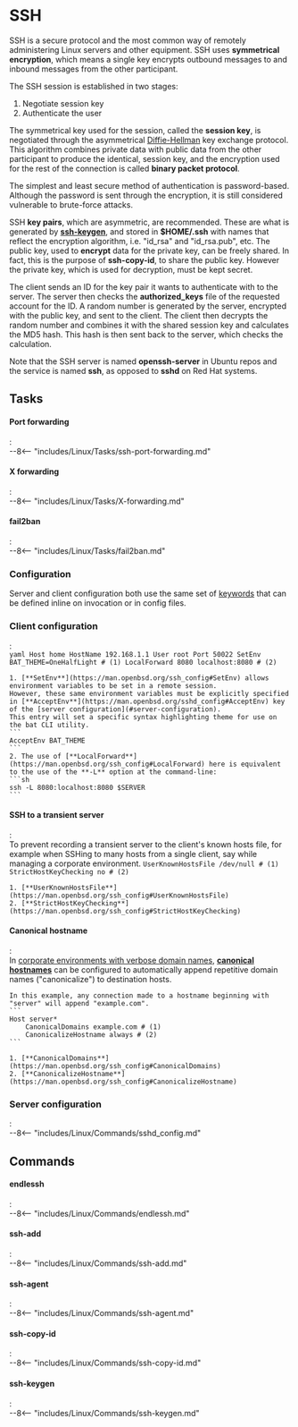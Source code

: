 # SSH

SSH is a secure protocol and the most common way of remotely administering Linux servers and other equipment.
SSH uses **symmetrical encryption**, which means a single key encrypts outbound messages to and inbound messages from the other participant.

The SSH session is established in two stages:

1. Negotiate session key
2. Authenticate the user

The symmetrical key used for the session, called the **session key**, is negotiated through the asymmetrical [Diffie-Hellman](#diffie-hellman) key exchange protocol.
This algorithm combines private data with public data from the other participant to produce the identical, session key, and the encryption used for the rest of the connection is called **binary packet protocol**.

The simplest and least secure method of authentication is password-based.
Although the password is sent through the encryption, it is still considered vulnerable to brute-force attacks.

SSH **key pairs**, which are asymmetric, are recommended. These are what is generated by [**ssh-keygen**](#ssh-keygen), and stored in **$HOME/.ssh** with names that reflect the encryption algorithm, i.e. "id_rsa" and "id_rsa.pub", etc.
The public key, used to **encrypt** data for the private key, can be freely shared.
In fact, this is the purpose of **ssh-copy-id**, to share the public key.
However the private key, which is used for decryption, must be kept secret.

The client sends an ID for the key pair it wants to authenticate with to the server. The server then checks the **authorized_keys** file of the requested account for the ID.
A random number is generated by the server, encrypted with the public key, and sent to the client.
The client then decrypts the random number and combines it with the shared session key and calculates the MD5 hash.
This hash is then sent back to the server, which checks the calculation.


Note that the SSH server is named **openssh-server** in Ubuntu repos and the service is named **ssh**, as opposed to **sshd** on Red Hat systems.




## Tasks

#### Port forwarding
:   
    --8<-- "includes/Linux/Tasks/ssh-port-forwarding.md"

#### X forwarding
:   
    --8<-- "includes/Linux/Tasks/X-forwarding.md"

#### fail2ban
:   
    --8<-- "includes/Linux/Tasks/fail2ban.md"

### Configuration

Server and client configuration both use the same set of [keywords](https://man.openbsd.org/ssh_config) that can be defined inline on invocation or in config files.

### Client configuration
:   
    ```yaml
    Host home
        HostName 192.168.1.1
        User root
        Port 50022
        SetEnv BAT_THEME=OneHalfLight # (1)
        LocalForward 8080 localhost:8080 # (2)
    ```

    1. [**SetEnv**](https://man.openbsd.org/ssh_config#SetEnv) allows environment variables to be set in a remote session. 
    However, these same environment variables must be explicitly specified in [**AcceptEnv**](https://man.openbsd.org/sshd_config#AcceptEnv) key of the [server configuration](#server-configuration).
    This entry will set a specific syntax highlighting theme for use on the bat CLI utility.
    ```
    AcceptEnv BAT_THEME
    ```
    2. The use of [**LocalForward**](https://man.openbsd.org/ssh_config#LocalForward) here is equivalent to the use of the **-L** option at the command-line:
    ```sh
    ssh -L 8080:localhost:8080 $SERVER
    ```

#### SSH to a transient server
:   
    To prevent recording a transient server to the client's known hosts file, for example when SSHing to many hosts from a single client, say while managing a corporate environment.
    ```
    UserKnownHostsFile /dev/null # (1)
    StrictHostKeyChecking no # (2)
    ```

    1. [**UserKnownHostsFile**](https://man.openbsd.org/ssh_config#UserKnownHostsFile)
    2. [**StrictHostKeyChecking**](https://man.openbsd.org/ssh_config#StrictHostKeyChecking)



#### Canonical hostname
:   
    In [corporate environments with verbose domain names](https://serverfault.com/questions/363055/regular-expression-matching-in-ssh-config), [**canonical hostnames**](https://man.openbsd.org/ssh_config#CanonicalDomains) can be configured to automatically append repetitive domain names ("canonicalize") to destination hosts.

    In this example, any connection made to a hostname beginning with "server" will append "example.com".
    ```
    Host server*
        CanonicalDomains example.com # (1)
        CanonicalizeHostname always # (2)
    ```

    1. [**CanonicalDomains**](https://man.openbsd.org/ssh_config#CanonicalDomains)
    2. [**CanonicalizeHostname**](https://man.openbsd.org/ssh_config#CanonicalizeHostname)

### Server configuration
:   
    --8<-- "includes/Linux/Commands/sshd_config.md"

## Commands

#### endlessh
:   
    --8<-- "includes/Linux/Commands/endlessh.md"

#### ssh-add
:   
    --8<-- "includes/Linux/Commands/ssh-add.md"

#### ssh-agent
:   
    --8<-- "includes/Linux/Commands/ssh-agent.md"

#### ssh-copy-id
:   
    --8<-- "includes/Linux/Commands/ssh-copy-id.md"

#### ssh-keygen
:   
    --8<-- "includes/Linux/Commands/ssh-keygen.md"
